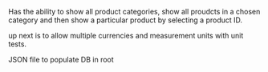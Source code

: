 Has the ability to show all product categories, show all proudcts in a chosen category and then show a particular product by selecting a product ID.

up next is to allow multiple currencies and measurement units with unit tests.

JSON file to populate DB in root
